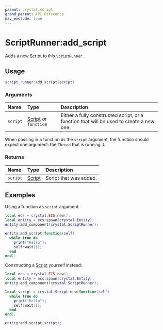 ```yaml
---
parent: crystal.script
grand_parent: API Reference
nav_exclude: true
---
```


# ScriptRunner:add_script

Adds a new [Script](script) to this `ScriptRunner`.

## Usage

```lua
script_runner:add_script(script)
```

### Arguments

| Name     | Type                           | Description                                                                             |
| :------- | :----------------------------- | :-------------------------------------------------------------------------------------- |
| `script` | [Script](script) or `function` | Either a fully constructed script, or a function that will be used to create a new one. |

When passing in a function as the `script` argument, the function should expect one argument: the `Thread` that is running it.

### Returns

| Name     | Type             | Description            |
| :------- | :--------------- | :--------------------- |
| `script` | [Script](script) | Script that was added. |

## Examples

Using a function as `script` argument:

```lua
local ecs = crystal.ECS:new();
local entity = ecs:spawn(crystal.Entity);
entity:add_component(crystal.ScriptRunner);

entity:add_script(function(self)
  while true do
    print("Hello");
	self:wait(1);
  end
end);
```

Constructing a [Script](script) yourself instead:

```lua
local ecs = crystal.ECS:new();
local entity = ecs:spawn(crystal.Entity);
entity:add_component(crystal.ScriptRunner);

local script = crystal.Script:new(function(self)
  while true do
    print("Hello");
	self:wait(1);
  end
end);

entity:add_script(script);
```
